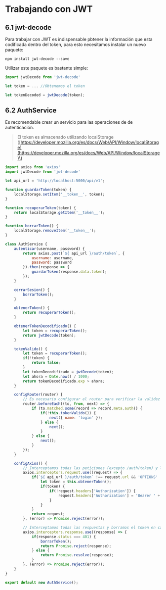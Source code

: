 # Trabajando con JWT

## 6.1 jwt-decode

Para trabajar con JWT es indispensable pbtener la información que esta codificada dentro del token, para esto necesitamos instalar un nuevo paquete:

```
npm install jwt-decode --save
```

Utilizar este paquete es bastante simple:

```js
import jwtDecode from 'jwt-decode'

let token = ... //Obtenemos el token

let tokenDecoded = jwtDecode(token);
```

## 6.2 AuthService

Es recomendable crear un servicio para las operaciones de de autenticación.

> El token es almacenado utilizando localStorage \([https://developer.mozilla.org/es/docs/Web/API/Window/localStorage](https://developer.mozilla.org/es/docs/Web/API/Window/localStorage)\)

```js
import axios from 'axios'
import jwtDecode from 'jwt-decode'

let api_url = 'http://localhost:5000/api/v1';

function guardarToken(token) {
    localStorage.setItem('__token__', token);
}

function recuperarToken(token) {
    return localStorage.getItem('__token__');
}

function borrarToken() {
    localStorage.removeItem('__token__');
}

class AuthService {
    autenticar(username, password) {
        return axios.post(`${ api_url }/auth/token`, {
            username: username,
            password: password
        }).then(response => {
            guardarToken(response.data.token);
        });
    }

    cerrarSesion() {
        borrarToken();
    }

    obtenerToken() {
        return recuperarToken();
    }

    obtenerTokenDecodificado() {
        let token = recuperarToken();
        return jwtDecode(token);
    }

    tokenValido() {
        let token = recuperarToken();
        if(!token) {
            return false;
        }
        let tokenDecodificado = jwtDecode(token);
        let ahora = Date.now() / 1000;
        return tokenDecodificado.exp > ahora;
    }

    configRouter(router) {
        // Es necesario configurar el router para verificar la validez del token en cada cambio de página
        router.beforeEach((to, from, next) => {
            if (to.matched.some(record => record.meta.auth)) {
                if(!this.tokenValido()) {
                    next({ name: 'login' });
                } else {
                    next();
                }
            } else {
                next();
            }
        });
    }

    configAxios() {
        // Interceptamos todas las peticiones (excepto /auth/token) y le agregamos el encabezado Authorizarion
        axios.interceptors.request.use((request) => {
            if(`${ api_url }/auth/token` !== request.url && 'OPTIONS' !== request.method.toUpperCase()) {
                let token = this.obtenerToken();
                if(token) {
                    if(!request.headers['Authorization']) {
                        request.headers['Authorization'] = 'Bearer ' + token;
                    }
                }
            }
            return request;
        }, (error) => Promise.reject(error));

        // Interceptamos todas las respuestas y borramos el token en caso de un error 401
        axios.interceptors.response.use((response) => {
            if(response.status === 401) {
                borrarToken();
                return Promise.reject(response);
            } else {
                return Promise.resolve(response);
            }
        }, (error) => Promise.reject(error));
    }
}

export default new AuthService();
```



